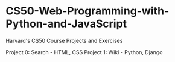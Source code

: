 # CS50-Web-Programming-with-Python-and-JavaScript
Harvard's CS50 Course Projects and Exercises

Project 0: Search - HTML, CSS
Project 1: Wiki - Python, Django
